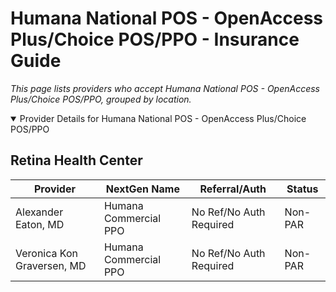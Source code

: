 # Humana National POS - OpenAccess Plus/Choice POS/PPO - Insurance Guide

*This page lists providers who accept Humana National POS - OpenAccess Plus/Choice POS/PPO, grouped by location.*

<details open><summary>Provider Details for Humana National POS - OpenAccess Plus/Choice POS/PPO</summary>

## Retina Health Center

| Provider | NextGen Name | Referral/Auth | Status |
|----------|-------------|--------------|--------|
| Alexander Eaton, MD | Humana Commercial PPO | No Ref/No Auth Required | Non-PAR |
| Veronica Kon Graversen, MD | Humana Commercial PPO | No Ref/No Auth Required | Non-PAR |

</details>


